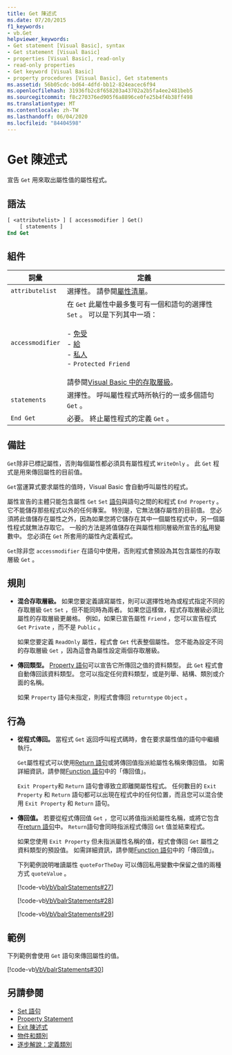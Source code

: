 ```yaml
---
title: Get 陳述式
ms.date: 07/20/2015
f1_keywords:
- vb.Get
helpviewer_keywords:
- Get statement [Visual Basic], syntax
- Get statement [Visual Basic]
- properties [Visual Basic], read-only
- read-only properties
- Get keyword [Visual Basic]
- property procedures [Visual Basic], Get statements
ms.assetid: 56b05cdc-bd64-4dfd-bb12-824eacec6f94
ms.openlocfilehash: 31936fb2c8f658203a43702a2b5fa4ee2481beb5
ms.sourcegitcommit: f8c270376ed905f6a8896ce0fe25b4f4b38ff498
ms.translationtype: MT
ms.contentlocale: zh-TW
ms.lasthandoff: 06/04/2020
ms.locfileid: "84404598"
---
```

# <a name="get-statement"></a>Get 陳述式
宣告 `Get` 用來取出屬性值的屬性程式。  
  
## <a name="syntax"></a>語法  
  
```vb  
[ <attributelist> ] [ accessmodifier ] Get()  
    [ statements ]  
End Get  
```  
  
## <a name="parts"></a>組件  
  
|詞彙|定義|  
|---|---|  
|`attributelist`|選擇性。 請參閱[屬性清單](attribute-list.md)。|  
|`accessmodifier`|在 `Get` 此屬性中最多隻可有一個和語句的選擇性 `Set` 。 可以是下列其中一項：<br /><br /> -   [免受](../modifiers/protected.md)<br />-   [給](../modifiers/friend.md)<br />-   [私人](../modifiers/private.md)<br />-   `Protected Friend`<br /><br /> 請參閱[Visual Basic 中的存取層級](../../programming-guide/language-features/declared-elements/access-levels.md)。|  
|`statements`|選擇性。 呼叫屬性程式時所執行的一或多個語句 `Get` 。|  
|`End Get`|必要。 終止屬性程式的定義 `Get` 。|  
  
## <a name="remarks"></a>備註  
 `Get`除非已標記屬性，否則每個屬性都必須具有屬性程式 `WriteOnly` 。 此 `Get` 程式是用來傳回屬性的目前值。  
  
 `Get`當運算式要求屬性的值時，Visual Basic 會自動呼叫屬性的程式。  
  
 屬性宣告的主體只能包含屬性 `Get` `Set` [語句](property-statement.md)與語句之間的和程式 `End Property` 。 它不能儲存那些程式以外的任何專案。 特別是，它無法儲存屬性的目前值。 您必須將此值儲存在屬性之外，因為如果您將它儲存在其中一個屬性程式中，另一個屬性程式就無法存取它。 一般的方法是將值儲存在與屬性相同層級所宣告的[私](../modifiers/private.md)用變數中。 您必須在 `Get` 所套用的屬性內定義程式。  
  
 `Get`除非您 `accessmodifier` 在語句中使用，否則程式會預設為其包含屬性的存取層級 `Get` 。  
  
## <a name="rules"></a>規則  
  
- **混合存取層級。** 如果您要定義讀寫屬性，則可以選擇性地為或程式指定不同的存取層級 `Get` `Set` ，但不能同時為兩者。 如果您這樣做，程式存取層級必須比屬性的存取層級更嚴格。 例如，如果已宣告屬性 `Friend` ，您可以宣告程式 `Get` `Private` ，而不是 `Public` 。  
  
     如果您要定義 `ReadOnly` 屬性，程式會 `Get` 代表整個屬性。 您不能為設定不同的存取層級 `Get` ，因為這會為屬性設定兩個存取層級。  
  
- **傳回類型。** [Property 語句](property-statement.md)可以宣告它所傳回之值的資料類型。 此 `Get` 程式會自動傳回該資料類型。 您可以指定任何資料類型，或是列舉、結構、類別或介面的名稱。  
  
     如果 `Property` 語句未指定，則程式會傳回 `returntype` `Object` 。  
  
## <a name="behavior"></a>行為  
  
- **從程式傳回。** 當程式 `Get` 返回呼叫程式碼時，會在要求屬性值的語句中繼續執行。  
  
     `Get`屬性程式可以使用[Return 語句](return-statement.md)或將傳回值指派給屬性名稱來傳回值。 如需詳細資訊，請參閱[Function 語句](function-statement.md)中的「傳回值」。  
  
     `Exit Property`和 `Return` 語句會導致立即離開屬性程式。 任何數目的 `Exit Property` 和 `Return` 語句都可以出現在程式中的任何位置，而且您可以混合使用 `Exit Property` 和 `Return` 語句。  
  
- **傳回值。** 若要從程式傳回值 `Get` ，您可以將值指派給屬性名稱，或將它包含在[return 語句](return-statement.md)中。 `Return`語句會同時指派程式傳回 `Get` 值並結束程式。  
  
     如果您使用 `Exit Property` 但未指派屬性名稱的值，程式會傳回 `Get` 屬性之資料類型的預設值。 如需詳細資訊，請參閱[Function 語句](function-statement.md)中的「傳回值」。  
  
     下列範例說明唯讀屬性 `quoteForTheDay` 可以傳回私用變數中保留之值的兩種方式 `quoteValue` 。  
  
     [!code-vb[VbVbalrStatements#27](~/samples/snippets/visualbasic/VS_Snippets_VBCSharp/VbVbalrStatements/VB/Class1.vb#27)]  
  
     [!code-vb[VbVbalrStatements#28](~/samples/snippets/visualbasic/VS_Snippets_VBCSharp/VbVbalrStatements/VB/Class1.vb#28)]  
  
     [!code-vb[VbVbalrStatements#29](~/samples/snippets/visualbasic/VS_Snippets_VBCSharp/VbVbalrStatements/VB/Class1.vb#29)]  
  
## <a name="example"></a>範例  
 下列範例會使用 `Get` 語句來傳回屬性的值。  
  
 [!code-vb[VbVbalrStatements#30](~/samples/snippets/visualbasic/VS_Snippets_VBCSharp/VbVbalrStatements/VB/Class1.vb#30)]  
  
## <a name="see-also"></a>另請參閱

- [Set 語句](set-statement.md)
- [Property Statement](property-statement.md)
- [Exit 陳述式](exit-statement.md)
- [物件和類別](../../programming-guide/language-features/objects-and-classes/index.md)
- [逐步解說：定義類別](../../programming-guide/language-features/objects-and-classes/walkthrough-defining-classes.md)
